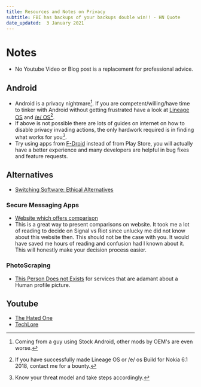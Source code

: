 ```yaml
---
title: Resources and Notes on Privacy
subtitle: FBI has backups of your backups double win!! - HN Quote
date_updated:  3 January 2021
---
```


# Notes

- No Youtube Video or Blog post is a replacement for professional advice.

## Android

- Android is a privacy nightmare[^nightmare]. If you are competent/willing/have time to tinker with Android without getting frustrated have a look at [Lineage OS](https://lineageos.org/) and [/e/ OS](https://e.foundation/)[^bounty].
- If above is not possible there are lots of guides on internet on how to disable privacy invading actions, the only hardwork required is in finding what works for you[^tinfoilhat].
- Try using apps from [F-Droid](https://f-droid.org) instead of from Play Store, you will actually have a better experience and many developers are helpful in bug fixes and feature requests.

[^nightmare]: Coming from a guy using Stock Android, other mods by OEM's are even worse.
[^bounty]: If you have successfully made Lineage OS or /e/ os Build for Nokia 6.1 2018, contact me for a bounty.
[^tinfoilhat]: Know your threat model and take steps accordingly.

## Alternatives

- [Switching Software: Ethical Alternatives](https://switching.software/)

### Secure Messaging Apps 

- [Website which offers comparison](https://www.securemessagingapps.com/)
- This is a great way to present comparisons on website. It took me a lot of reading to decide on Signal vs Riot since unlucky me did not know about this website then. This should not be the case with you.
It would have saved me hours of reading and confusion had I known about it. This will honestly make your decision process easier.

### PhotoScraping

- [This Person Does not Exists](thispersondoesnotexist.com) for services that are adamant about a Human profile picture.

## Youtube

- [The Hated One](https://www.youtube.com/channel/UCjr2bPAyPV7t35MvcgT3W8Q)
- [TechLore](https://www.youtube.com/channel/UCs6KfncB4OV6Vug4o_bzijg)
